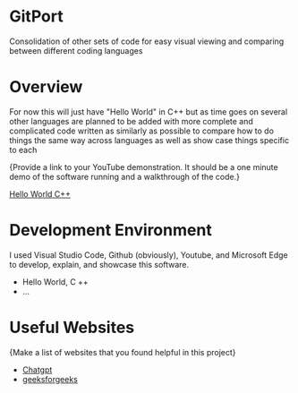 # GitPort
Consolidation of other sets of code for easy visual viewing and comparing between different coding languages
# Overview

For now this will just have "Hello World" in C++ but as time goes on several other languages are planned to be added with more complete and complicated code written as similarly as possible to compare how to do things the same way across languages as well as show case things specific to each

{Provide a link to your YouTube demonstration.  It should be a one minute demo of the software running and a walkthrough of the code.}

[Hello World C++](http://youtube.link.goes.here)

# Development Environment

I used Visual Studio Code, Github (obviously), Youtube, and Microsoft Edge to develop, explain, and showcase this software.

- Hello World, C ++
- ...

# Useful Websites

{Make a list of websites that you found helpful in this project}
* [Chatgpt](https://chat.openai.com/)
* [geeksforgeeks](https://www.geeksforgeeks.org/cout-in-c/)
